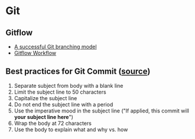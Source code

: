 # Git

## Gitflow

 * [A successful Git branching model](http://nvie.com/posts/a-successful-git-branching-model/)
 * [Gitflow Workflow](https://www.atlassian.com/git/tutorials/comparing-workflows/gitflow-workflow)

## Best practices for Git Commit ([source](https://chris.beams.io/posts/git-commit/))
 1. Separate subject from body with a blank line
 2. Limit the subject line to 50 characters
 3. Capitalize the subject line
 4. Do not end the subject line with a period
 5. Use the imperative mood in the subject line ("If applied, this commit will __your subject line here__")
 6. Wrap the body at 72 characters
 7. Use the body to explain what and why vs. how
